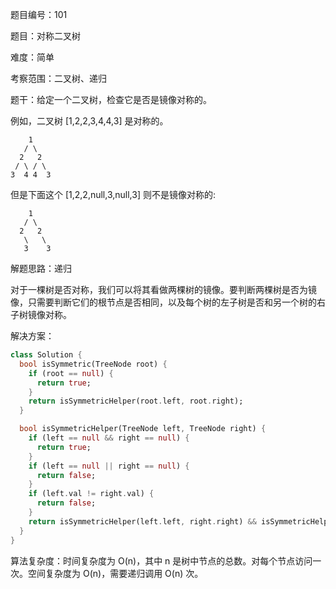 题目编号：101

题目：对称二叉树

难度：简单

考察范围：二叉树、递归

题干：给定一个二叉树，检查它是否是镜像对称的。

例如，二叉树 [1,2,2,3,4,4,3] 是对称的。

```darttext
    1
   / \
  2   2
 / \ / \
3  4 4  3
```

但是下面这个 [1,2,2,null,3,null,3] 则不是镜像对称的:

```darttext
    1
   / \
  2   2
   \   \
   3    3
```

解题思路：递归

对于一棵树是否对称，我们可以将其看做两棵树的镜像。要判断两棵树是否为镜像，只需要判断它们的根节点是否相同，以及每个树的左子树是否和另一个树的右子树镜像对称。

解决方案：

```dart
class Solution {
  bool isSymmetric(TreeNode root) {
    if (root == null) {
      return true;
    }
    return isSymmetricHelper(root.left, root.right);
  }

  bool isSymmetricHelper(TreeNode left, TreeNode right) {
    if (left == null && right == null) {
      return true;
    }
    if (left == null || right == null) {
      return false;
    }
    if (left.val != right.val) {
      return false;
    }
    return isSymmetricHelper(left.left, right.right) && isSymmetricHelper(left.right, right.left);
  }
}
```

算法复杂度：时间复杂度为 O(n)，其中 n 是树中节点的总数。对每个节点访问一次。空间复杂度为 O(n)，需要递归调用 O(n) 次。